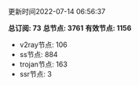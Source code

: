 更新时间2022-07-14 06:56:37

**总订阅: 73**
**总节点: 3761**
**有效节点: 1156**
- v2ray节点: 106
- ss节点: 884
- trojan节点: 163
- ssr节点: 3
